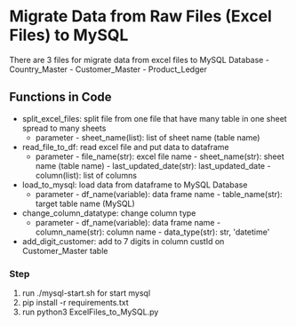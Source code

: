 Migrate Data from Raw Files (Excel Files) to MySQL
==== 

There are 3 files for migrate data from excel files to MySQL Database
    -   Country_Master
    -   Customer_Master
    -   Product_Ledger

## Functions in Code

- split_excel_files: split file from one file that have many table in one sheet spread to many sheets
    -   parameter
            -   sheet_name(list): list of sheet name (table name)
- read_file_to_df: read excel file and put data to dataframe
    -   parameter
            -   file_name(str): excel file name
            -   sheet_name(str): sheet name (table name)
            -   last_updated_date(str): last_updated_date
            -   column(list): list of columns
- load_to_mysql: load data from dataframe to MySQL Database
    -   parameter
            -   df_name(variable): data frame name
            -   table_name(str): target table name (MySQL)
- change_column_datatype: change column type
    -   parameter
            -   df_name(variable): data frame name
            -   column_name(str): column name
            -   data_type(str): str, 'datetime'
- add_digit_customer: add to 7 digits in column custId on Customer_Master table 

### Step

1. run ./mysql-start.sh for start mysql
2. pip install -r requirements.txt
3. run python3 ExcelFiles_to_MySQL.py